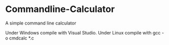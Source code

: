 # Commandline-Calculator
A simple command line calculator

Under Windows compile with Visual Studio.
Under Linux compile with gcc -o cmdcalc *.c
